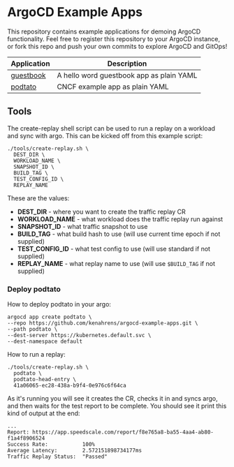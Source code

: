 # ArgoCD Example Apps

This repository contains example applications for demoing ArgoCD functionality. Feel free
to register this repository to your ArgoCD instance, or fork this repo and push your own commits
to explore ArgoCD and GitOps!

| Application | Description |
|-------------|-------------|
| [guestbook](guestbook/) | A hello word guestbook app as plain YAML |
| [podtato](podtato/) | CNCF example app as plain YAML |

## Tools

The create-replay shell script can be used to run a replay on a workload and sync with argo. This can be kicked off from this example script:

```
./tools/create-replay.sh \
  DEST_DIR \
  WORKLOAD_NAME \
  SNAPSHOT_ID \
  BUILD_TAG \
  TEST_CONFIG_ID \
  REPLAY_NAME
```

These are the values:
* **DEST_DIR** - where you want to create the traffic replay CR
* **WORKLOAD_NAME** - what workload does the traffic replay run against
* **SNAPSHOT_ID** - what traffic snapshot to use
* **BUILD_TAG** - what build hash to use (will use current time epoch if not supplied)
* **TEST_CONFIG_ID** - what test config to use (will use standard if not supplied)
* **REPLAY_NAME** - what replay name to use (will use `$BUILD_TAG` if not supplied)

### Deploy podtato

How to deploy podtato in your argo:

```
argocd app create podtato \
--repo https://github.com/kenahrens/argocd-example-apps.git \
--path podtato \
--dest-server https://kubernetes.default.svc \
--dest-namespace default
```

How to run a replay:

```
./tools/create-replay.sh \
  podtato \
  podtato-head-entry \
  41a06065-ec28-438a-b9f4-0e976c6f64ca
```

As it's running you will see it creates the CR, checks it in and syncs argo, and then waits for the test report to be complete. You should see it print this kind of output at the end:

```
...
Report: https://app.speedscale.com/report/f8e765a8-ba55-4aa4-ab80-f1a4f8906524
Success Rate:           100%
Average Latency:        2.572151898734177ms
Traffic Replay Status:  "Passed"
```